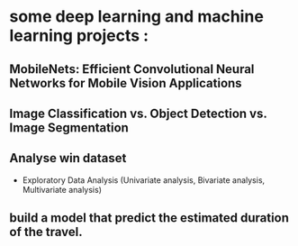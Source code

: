 # some deep learning and machine learning projects :


## MobileNets: Efficient Convolutional Neural Networks for Mobile Vision Applications
## Image Classification vs. Object Detection vs. Image Segmentation
## Analyse win dataset
 - Exploratory Data Analysis (Univariate analysis, Bivariate analysis, Multivariate analysis) 
## build a model that predict the estimated duration of the travel.
